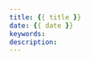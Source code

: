 ```yaml
---
title: {{ title }}
date: {{ date }}
keywords: 
description: 
---
```

<meta name="referrer" content="no-referrer" />